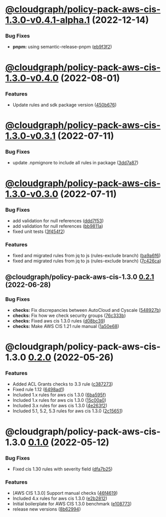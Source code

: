 # [@cloudgraph/policy-pack-aws-cis-1.3.0-v0.4.1-alpha.1](https://github.com/cloudgraphdev/cloudgraph-policy-packs/compare/@cloudgraph/policy-pack-aws-cis-1.3.0@0.4.0...@cloudgraph/policy-pack-aws-cis-1.3.0@0.4.1-alpha.1) (2022-12-14)


### Bug Fixes

* **pnpm:** using semantic-release-pnpm ([eb9f3f2](https://github.com/cloudgraphdev/cloudgraph-policy-packs/commit/eb9f3f22e85375b79be205c62adc09aa60628343))

# [@cloudgraph/policy-pack-aws-cis-1.3.0-v0.4.0](https://github.com/cloudgraphdev/cloudgraph-policy-packs/compare/@cloudgraph/policy-pack-aws-cis-1.3.0@0.3.1...@cloudgraph/policy-pack-aws-cis-1.3.0@0.4.0) (2022-08-01)


### Features

* Update rules and sdk package version ([450b676](https://github.com/cloudgraphdev/cloudgraph-policy-packs/commit/450b676836834634190c792e5a0e311dd41e5551))

# [@cloudgraph/policy-pack-aws-cis-1.3.0-v0.3.1](https://github.com/cloudgraphdev/cloudgraph-policy-packs/compare/@cloudgraph/policy-pack-aws-cis-1.3.0@0.3.0...@cloudgraph/policy-pack-aws-cis-1.3.0@0.3.1) (2022-07-11)


### Bug Fixes

* update .npmignore to include all rules in package ([3dd7a87](https://github.com/cloudgraphdev/cloudgraph-policy-packs/commit/3dd7a874ee4ff52ae8d6f948f39dcf8655eeda87))

# [@cloudgraph/policy-pack-aws-cis-1.3.0-v0.3.0](https://github.com/cloudgraphdev/cloudgraph-policy-packs/compare/@cloudgraph/policy-pack-aws-cis-1.3.0@0.2.2...@cloudgraph/policy-pack-aws-cis-1.3.0@0.3.0) (2022-07-11)


### Bug Fixes

* add validation for null references ([ddd7f53](https://github.com/cloudgraphdev/cloudgraph-policy-packs/commit/ddd7f537b1843b14fee55690e61bbdd605386daf))
* add validation for null references ([bb9811a](https://github.com/cloudgraphdev/cloudgraph-policy-packs/commit/bb9811a977595260db3204165350821bebd30a50))
* fixed unit tests ([3f454f2](https://github.com/cloudgraphdev/cloudgraph-policy-packs/commit/3f454f220ea0d1b73721a343a52f06c30619508b))


### Features

* fixed and migrated rules from jq to js (rules-exclude branch) ([ba9a6f6](https://github.com/cloudgraphdev/cloudgraph-policy-packs/commit/ba9a6f607acbe85cdfc291fd2075681d96122fe5))
* fixed and migrated rules from jq to js (rules-exclude branch) ([7c426ca](https://github.com/cloudgraphdev/cloudgraph-policy-packs/commit/7c426ca709b68bc0af8bfad96e50e3bcf31eaca2))

## @cloudgraph/policy-pack-aws-cis-1.3.0 [0.2.1](https://github.com/cloudgraphdev/cloudgraph-policy-packs/compare/@cloudgraph/policy-pack-aws-cis-1.3.0@0.2.0...@cloudgraph/policy-pack-aws-cis-1.3.0@0.2.1) (2022-06-28)


### Bug Fixes

* **checks:** Fix discrepancies between AutoCloud and Cyscale ([548927b](https://github.com/cloudgraphdev/cloudgraph-policy-packs/commit/548927b468f1cec096cb7e6c853a2968506368c6))
* **checks:** Fix how we check security groups ([76c333b](https://github.com/cloudgraphdev/cloudgraph-policy-packs/commit/76c333ba2b083826d2348d964d1a1ae3fc733711))
* **checks:** Fixed aws cis 1.3.0 rules ([d08bc39](https://github.com/cloudgraphdev/cloudgraph-policy-packs/commit/d08bc39612720c41b25fcc404317f489acf90bd6))
* **checks:** Make AWS CIS 1.21 rule manual ([1a50e68](https://github.com/cloudgraphdev/cloudgraph-policy-packs/commit/1a50e68139c1b7fac5fda2d2c946ddded21cf2b4))

# @cloudgraph/policy-pack-aws-cis-1.3.0 [0.2.0](https://github.com/cloudgraphdev/cloudgraph-policy-packs/compare/@cloudgraph/policy-pack-aws-cis-1.3.0@0.1.0...@cloudgraph/policy-pack-aws-cis-1.3.0@0.2.0) (2022-05-26)


### Features

* Added ACL Grants checks to 3.3 rule ([c387273](https://github.com/cloudgraphdev/cloudgraph-policy-packs/commit/c387273ef475d41937d74be0d865beb1dcff4a53))
* Fixed rule 1.12 ([6498ad1](https://github.com/cloudgraphdev/cloudgraph-policy-packs/commit/6498ad17405f64f277d8caccf96c853c3805fa88))
* Included 1.x rules for aws cis 1.3.0 ([6ba595f](https://github.com/cloudgraphdev/cloudgraph-policy-packs/commit/6ba595ff827880f95650e367214a1e89fdf7aaab))
* Included 1.x rules for aws cis 1.3.0 ([15c00a0](https://github.com/cloudgraphdev/cloudgraph-policy-packs/commit/15c00a01f52b93dd0319c7adac9d0c08ba72868a))
* Included 3.x rules for aws cis 1.3.0 ([4e263f2](https://github.com/cloudgraphdev/cloudgraph-policy-packs/commit/4e263f23d08dcdcf97adf56ce0d72f9123249c9b))
* Included 5.1, 5.2, 5.3 rules for aws cis 1.3.0 ([2c15651](https://github.com/cloudgraphdev/cloudgraph-policy-packs/commit/2c156515a964eb8fe5715c9181ef905bb0dffc4f))

# @cloudgraph/policy-pack-aws-cis-1.3.0 [0.1.0](https://github.com/cloudgraphdev/cloudgraph-policy-packs/compare/@cloudgraph/policy-pack-aws-cis-1.3.0@0.0.0...@cloudgraph/policy-pack-aws-cis-1.3.0@0.1.0) (2022-05-12)


### Bug Fixes

* Fixed cis 1.30 rules with severity field ([dfa7b25](https://github.com/cloudgraphdev/cloudgraph-policy-packs/commit/dfa7b2542603cb038bfc2783cdf11562cab05e2b))


### Features

* [AWS CIS 1.3.0] Support manual checks ([46f4619](https://github.com/cloudgraphdev/cloudgraph-policy-packs/commit/46f46196c4d2ffb63810206a3b5568a2e41252e5))
* Included 4.x rules for aws cis 1.3.0 ([e2b2812](https://github.com/cloudgraphdev/cloudgraph-policy-packs/commit/e2b2812456a4d5583d7fa3b9b7f690e17514f748))
* Initial boilerplate for AWS CIS 1.3.0 benchmark ([e108773](https://github.com/cloudgraphdev/cloudgraph-policy-packs/commit/e108773c22dd6900024e64ba34fb6a99bd858345))
* release new versions ([8b62994](https://github.com/cloudgraphdev/cloudgraph-policy-packs/commit/8b629948a7f527fcd54f2bff8a54ad42802d5887))
